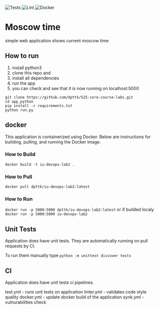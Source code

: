 ![Tests](https://github.com/dpttk/S25-core-course-labs/actions/workflows/tests.yml/badge.svg)
![Lint](https://github.com/dpttk/S25-core-course-labs/actions/workflows/linter.yml/badge.svg)
![Docker](https://github.com/dpttk/S25-core-course-labs/actions/workflows/docker.yml/badge.svg)
# Moscow time
simple web application shows current moscow time

## How to run

1. install python3 
2. clone this repo and
3. install all dependencies
4. run the app 
5. you can check and see that it is now running on localhost:5000

```
git clone https://github.com/dpttk/S25-core-course-labs.git
cd app_python
pip install -r requirements.txt
python run.py
```

## docker 
This application is containerized using Docker. Below are instructions for building, pulling, and running the Docker image.

### How to Build
`docker build -t iu-devops-lab2 .`
### How to Pull
`docker pull dpttk/iu-devops-lab2:latest`
### How to Run 
`docker run -p 5000:5000 dpttk/iu-devops-lab2:latest`
or if builded localy
`docker run -p 5000:5000 iu-devops-lab2`

## Unit Tests

Application does have unit tests. They are automatically running on pull requests by CI.

To run them manually type `python -m unittest discover tests`

## CI

Application does have unit tests ci pipelines. 

test.yml - runs unit tests on application 
linter.yml - validates code style quality
docker.yml - update docker build of the application
synk.yml - vulnurabilities check